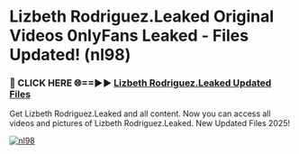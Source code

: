 # Lizbeth Rodriguez.Leaked Original Videos 0nlyFans Leaked - Files Updated! (nl98)

<h3>🔴 CLICK HERE 🌐==►► <a href="https://tinyurl.com/2m67pmp6" rel="nofollow">Lizbeth Rodriguez.Leaked Updated Files</a></h3>

Get Lizbeth Rodriguez.Leaked and all content. Now you can access all videos and pictures of Lizbeth Rodriguez.Leaked. New Updated Files 2025!

[![nl98](https://i.imgur.com/H4QAA4z.gif)](https://tinyurl.com/2m67pmp6)